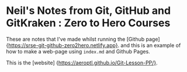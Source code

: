 # Neil's Notes from Git, GitHub and GitKraken : Zero to Hero Courses

These are notes that I've made whilst running the [Github page] {https://srse-git-github-zero2hero.netlify.app}.
and this is an example of how to make a web-page using `index.md` and Github Pages.

This is the [website] {https://aeroptl.github.io/Git-Lesson-PP/}. 